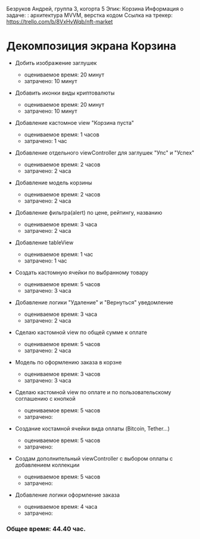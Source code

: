 Безруков Андрей, группа 3, когорта 5
Эпик: Корзина 
Информация о задаче: : архитектура MVVM, верстка кодом
Ссылка на трекер: https://trello.com/b/8VxHvWqb/nft-market

# Декомпозиция экрана Корзина

- Добить изображение заглушек
    - оцениваемое время: 20 минут 
    - затрачено: 10 минут 
    
- Добавить иконки виды криптовалюты
    - оцениваемое время: 20 минут 
    - затрачено: 10 минут 
    
- Добавление кастомное view "Корзина пуста"
    - оцениваемое время: 1 часов
    - затрачено: 1 час 
    
- Добавление отдельного viewController для заглушек "Упс" и "Успех"
    - оцениваемое время: 2 часов
    - затрачено: 2 часа
    
- Добавление модель корзины
    - оцениваемое время: 2 часов
    - затрачено: 2 часа
    
- Добавление фильтра(alert) по цене, рейтингу, названию
    - оцениваемое время: 3 часа
    - затрачено: 2 часа 
    
- Добавление tableView 
    - оцениваемое время: 1 час
    - затрачено: 1 час 

- Создать кастомную ячейки по выбранному товару
    - оцениваемое время: 5 часов
    - затрачено: 3 часа 
        
- Добавление логики "Удаление" и "Вернуться" уведомление
    - оцениваемое время: 3 часа
    - затрачено: 2 часа 
    
- Сделаю кастомной view по общей сумме к оплате 
    - оцениваемое время: 5 часов
    - затрачено: 2 часа 
    
- Модель по оформлению заказа в корзне
    - оцениваемое время: 3 часов
    - затрачено: 3 часа 
    
- Сделаю кастомной view по оплате и по пользовательскому соглашению с кнопкой
    - оцениваемое время: 5 часов
    - затрачено:
    
- Создание костамной ячейки вида оплаты (Bitcoin, Tether...)
    - оцениваемое время: 5 часов
    - затрачено: 
    
- Создам дополнительный viewController с выбором оплаты с добавлением коллекции
    - оцениваемое время: 5 часов
    - затрачено: 
    
- Добавление логики оформление заказа
    - оцениваемое время: 4 часа
    - затрачено: 

### Общее время: 44.40 час.
